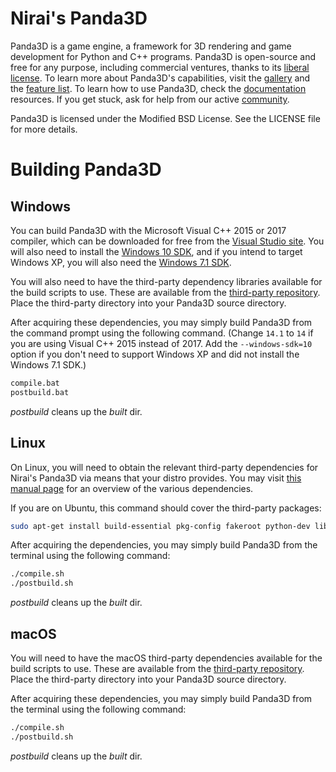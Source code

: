 Nirai's Panda3D
=======

Panda3D is a game engine, a framework for 3D rendering and game development for
Python and C++ programs.  Panda3D is open-source and free for any purpose,
including commercial ventures, thanks to its
[liberal license](https://www.panda3d.org/license/). To learn more about
Panda3D's capabilities, visit the [gallery](https://www.panda3d.org/gallery/)
and the [feature list](https://www.panda3d.org/features/).  To learn how to
use Panda3D, check the [documentation](https://www.panda3d.org/documentation/)
resources. If you get stuck, ask for help from our active
[community](https://discourse.panda3d.org).

Panda3D is licensed under the Modified BSD License.  See the LICENSE file for
more details.

Building Panda3D
================

Windows
-------

You can build Panda3D with the Microsoft Visual C++ 2015 or 2017 compiler,
which can be downloaded for free from the [Visual Studio site](https://visualstudio.microsoft.com/downloads/).
You will also need to install the [Windows 10 SDK](https://developer.microsoft.com/en-us/windows/downloads/windows-10-sdk),
and if you intend to target Windows XP, you will also need the
[Windows 7.1 SDK](https://www.microsoft.com/en-us/download/details.aspx?id=8279).

You will also need to have the third-party dependency libraries available for
the build scripts to use. These are available from the [third-party repository](https://github.com/nirai-compiler/thirdparty). Place the third-party directory into your Panda3D source directory.

After acquiring these dependencies, you may simply build Panda3D from the
command prompt using the following command.  (Change `14.1` to `14` if you are
using Visual C++ 2015 instead of 2017.  Add the `--windows-sdk=10` option if
you don't need to support Windows XP and did not install the Windows 7.1 SDK.)

```bash
compile.bat
postbuild.bat
```

_postbuild_ cleans up the _built_ dir.

Linux
-----

On Linux, you will need to obtain the relevant third-party dependencies for Nirai's Panda3D via means that your distro provides. You may visit [this manual page](https://www.panda3d.org/manual/index.php/Dependencies) for an overview of the various dependencies.

If you are on Ubuntu, this command should cover the
third-party packages:

```bash
sudo apt-get install build-essential pkg-config fakeroot python-dev libpng-dev libjpeg-dev libtiff-dev zlib1g-dev libssl-dev libx11-dev libgl1-mesa-dev libxrandr-dev libxxf86dga-dev libxcursor-dev bison flex libfreetype6-dev libvorbis-dev libeigen3-dev libopenal-dev libode-dev libbullet-dev nvidia-cg-toolkit libgtk2.0-dev libassimp-dev libopenexr-dev
```

After acquiring the dependencies, you may simply build Panda3D from the terminal
using the following command:

```bash
./compile.sh
./postbuild.sh
```

_postbuild_ cleans up the _built_ dir.

macOS
--------

You will need to have the macOS third-party dependencies available for
the build scripts to use. These are available from the [third-party repository](https://github.com/nirai-compiler/thirdparty). Place the third-party directory into your Panda3D source directory.

After acquiring these dependencies, you may simply build Panda3D from the terminal
using the following command:

```bash
./compile.sh
./postbuild.sh
```

_postbuild_ cleans up the _built_ dir.
